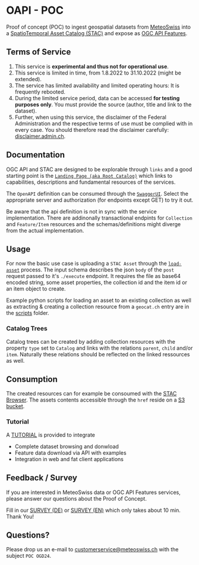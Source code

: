 # OAPI - POC

Proof of concept (POC) to ingest geospatial datasets from [MeteoSwiss](https://www.meteoswiss.admin.ch/home.html) into a [SpatioTemporal Asset Catalog (STAC)](https://stacspec.org/) and expose as [OGC API Features](https://ogcapi.ogc.org/features).

## Terms of Service

1. This service is **experimental and thus not for operational use**.
2. This service is limited in time, from 1.8.2022 to 31.10.2022 (might be extended).
3. The service has limited availability and limited operating hours: It is frequently rebooted.
4. During the limited service period, data can be accessed **for testing purposes only**. You must provide the source (author, title and link to the dataset).
5. Further, when using this service, the disclaimer of the Federal Administration and the respective terms of use must be complied with in every case. You should therefore read the disclaimer carefully: [disclaimer.admin.ch](http://disclaimer.admin.ch).

## Documentation

OGC API and STAC are designed to be explorable through `links` and a good starting point is the [`Landing Page (aka Root Catalog)`](https://poc.meteoschweiz-poc.swisstopo.cloud/root/) which links to capabilities, descriptions and fundamental resources of the services.

The `OpenAPI` definition can be consumed through the [`SwaggerUI`](https://poc.meteoschweiz-poc.swisstopo.cloud/root/swagger). Select the appropriate server and authorization (for endpoints except GET) to try it out.

Be aware that the api definition is not in sync with the service implementation. There are addinonally transactional endpints for `Collection` and `Feature/Item` resources and the schemas/definitions might diverge from the actual implementation.

## Usage

For now the basic use case is uploading a `STAC Asset` through the [`load-asset`](https://poc.meteoschweiz-poc.swisstopo.cloud/root/processes/load-asset) process. The input schema describes the json `body` of the `post` request passed to it's `./execute` endpoint. It requires the file as base64 encoded string, some asset properties, the collection id and the item id or an item object to create.

Example python scripts for loading an asset to an existing collection as well as extracting & creating a collection resource from a `geocat.ch` entry are in the [scripts](scripts) folder.

### Catalog Trees

Catalog trees can be created by adding collection resources with the property `type` set to `Catalog` and links with the relations `parent`, `child` and/or `item`. Naturally these relations should be reflected on the linked ressources as well.

## Consumption

The created resources can for example be consoumed with the [STAC Browser](https://radiantearth.github.io/stac-browser/#/external/poc.meteoschweiz-poc.swisstopo.cloud/root/). The assets contents accessible through the `href` reside on a [S3 bucket](http://met-oapi-poc.s3.amazonaws.com/).

### Tutorial

A  [TUTORIAL](https://github.com/camptocamp/oapi-poc/blob/main/tutorial/howto.md) is provided to integrate

- Complete dataset browsing  and donwload
- Feature data download via API with examples
- Integration in web and fat client applications

## Feedback / Survey

If you are interested in MeteoSwiss data or OGC API Features services, please answer our questions about the Proof of Concept.

Fill in our [SURVEY (DE)](https://de.surveymonkey.com/r/RL8HCBK?lang=de) or [SURVEY (EN)](https://de.surveymonkey.com/r/RL8HCBK?lang=en) which only takes about 10 min. Thank You!

## Questions?

Please drop us an e-mail to [customerservice@meteoswiss.ch](mailto:customerservice@meteoswiss.ch) with the subject `POC OGD24`.
